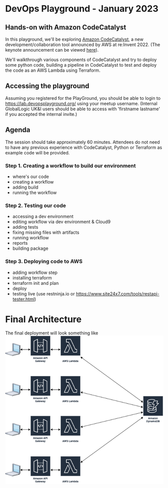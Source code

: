 # DevOps Playground - January 2023
## Hands-on with Amazon CodeCatalyst

In this playground, we'll be exploring [Amazon CodeCatalyst](https://codecatalyst.aws), a new development/collaboration
tool announced by AWS at re:Invent 2022. (The keynote announcement can be viewed [here](https://youtu.be/RfvL_423a-I?t=3486)).

We'll walkthrough various components of CodeCatalyst and try to deploy some python code, building a pipeline in CodeCatalyst
to test and deploy the code as an AWS Lambda using Terraform.

## Accessing the playground
Assuming you registered for the PlayGround, you should be able to login to https://lab.devopsplayground.org/ using your 
meetup username. (Internal GlobalLogic UK&I users should be able to access with 'firstname lastname' if you accepted the internal invite.)

## Agenda
The session should take approximately 60 minutes. Attendees do not need to have any previous experience with CodeCatalyst, Python or Terraform
as example code will be provided.

### Step 1. Creating a workflow to build our environment
 - where's our code
 - creating a workflow
 - adding build
 - running the workflow

### Step 2. Testing our code
 - accessing a dev environment
 - editing workflow via dev environment & Cloud9
 - adding tests
 - fixing missing files with artifacts
 - running workflow
 - reports
 - building package

### Step 3. Deploying code to AWS
 - adding workflow step
 - installing terraform
 - terraform init and plan
 - deploy
 - testing live (use restninja.io or https://www.site24x7.com/tools/restapi-tester.html)


# Final Architecture
The final deployment will look something like
![deployed architecture](./images/architecture.png)